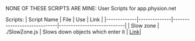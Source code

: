 NONE OF THESE SCRIPTS ARE MINE:
User Scripts for app.physion.net

Scripts:
| Script Name | File         | Use                         | Link                       |
|-------------|--------------|-----------------------------|----------------------------|
| Slow zone   | ./SlowZone.js  | Slows down objects which enter it | [Link](https://app.physion.net/scenes/slowzone-script)|
